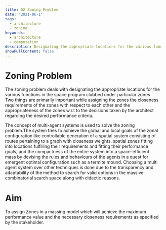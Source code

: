 ```yaml
---
title: 02 Zoning Problem
date: "2021-06-1"
tags:
  - architecture
  - zoning
keywords:
  - architecture
  - computation
description: Designating the appropriate locations for the various functions in the space program clubbed under particular zones
showFullContent: false
---
```


# Zoning Problem

The zoning problem deals with designating the appropriate locations for the various functions in the space program clubbed under particular zones. Two things are primarily important while assigning the zones the closeness requirements of the zones with respect to each other and the appropriateness of the zones w.r.t to the decisions taken by the architect regarding the desired performance criteria.

The concept of multi-agent systems is used to solve the zoning problem.The system tries to achieve the global and local goals of the zonal configuration like controllable generation of a spatial system consisting of routes pertaining to a graph with closeness weights, spatial zones fitting into locations fulfilling their requirements and fitting their performance goals, and the compactness of the entire system into a space-efficient mass by devising the rules and behaviours of the agents in a quest for emergent optimal configuration such as a termite mound. Choosing a multi agent system over other techniques is done due to the transparency and adaptability of the method to search for valid options in the massive combinatorial search space along with didactic reasons.

# Aim

To assign Zones in a massing model which will achieve the maximum performance value and the necessary closeness requirements as specified by the stakeholder.
